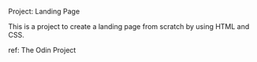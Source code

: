 Project: Landing Page

This is a project to create a landing page from scratch by using HTML and CSS.

ref: The Odin Project